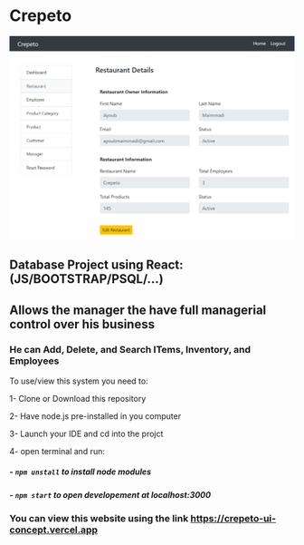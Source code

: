 # Crepeto

![](./public/crepeto.PNG)

## Database Project using React: (JS/BOOTSTRAP/PSQL/...)

## Allows the manager the have full managerial control over his business

### He can Add, Delete, and Search ITems, Inventory, and Employees

To use/view this system you need to:

1- Clone or Download this repository

2- Have node.js pre-installed in you computer

3- Launch your IDE and cd into the projct

4- open terminal and run:

##### - `npm unstall` to install node modules

##### - `npm start` to open developement at localhost:3000

### You can view this website using the link https://crepeto-ui-concept.vercel.app

